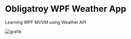 # Obligatroy WPF Weather App 
Learning WPF MVVM using Weather API

![grafik](https://github.com/BennetSchlenk/WPF_WeatherApp/assets/25987836/4849e8b4-e363-4777-a788-df6f27a46af3)
